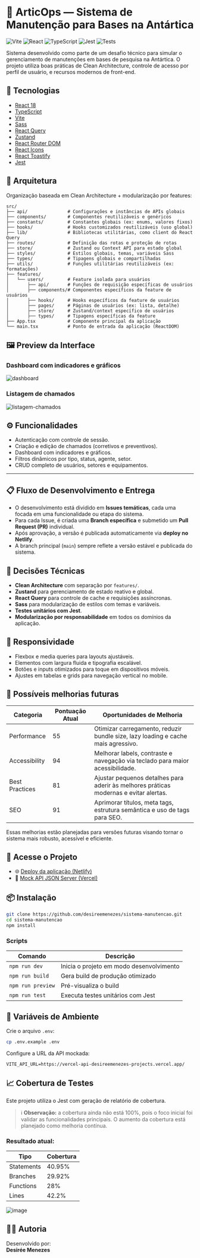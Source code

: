 
# 🧊 ArticOps — Sistema de Manutenção para Bases na Antártica

![Vite](https://img.shields.io/badge/Vite-4.x-646CFF?logo=vite&logoColor=white)  ![React](https://img.shields.io/badge/React-18-blue?logo=react)  ![TypeScript](https://img.shields.io/badge/TypeScript-4.x-3178C6?logo=typescript)  ![Jest](https://img.shields.io/badge/Tested_with-Jest-C21325?logo=jest)  ![Tests](https://img.shields.io/badge/tests-8%20passed%20(13%20total)-brightgreen?style=flat-square)

Sistema desenvolvido como parte de um desafio técnico para simular o gerenciamento de manutenções em bases de pesquisa na Antártica. O projeto utiliza boas práticas de Clean Architecture, controle de acesso por perfil de usuário, e recursos modernos de front-end.



## 🚀 Tecnologias

- [React 18](https://reactjs.org/)  
- [TypeScript](https://www.typescriptlang.org/)  
- [Vite](https://vitejs.dev/)  
- [Sass](https://sass-lang.com/)  
- [React Query](https://tanstack.com/query/latest)  
- [Zustand](https://zustand-demo.pmnd.rs/)  
- [React Router DOM](https://reactrouter.com/)  
- [React Icons](https://react-icons.github.io/react-icons/)  
- [React Toastify](https://fkhadra.github.io/react-toastify/introduction)  
- [Jest](https://jestjs.io/)



## 🧱 Arquitetura

Organização baseada em Clean Architecture + modularização por features:

```plaintext
src/
├── api/               # Configurações e instâncias de APIs globais
├── components/        # Componentes reutilizáveis e genéricos
├── constants/         # Constantes globais (ex: enums, valores fixos)
├── hooks/             # Hooks customizados reutilizáveis (uso global)
├── lib/               # Bibliotecas utilitárias, como client do React Query
├── routes/            # Definição das rotas e proteção de rotas
├── store/             # Zustand ou Context API para estado global
├── styles/            # Estilos globais, temas, variáveis Sass
├── types/             # Tipagens globais e compartilhadas
├── utils/             # Funções utilitárias reutilizáveis (ex: formatações)
├── features/
│   └── users/         # Feature isolada para usuários
│       ├── api/       # Funções de requisição específicas de usuários
│       ├── components/# Componentes específicos da feature de usuários
│       ├── hooks/     # Hooks específicos da feature de usuários
│       ├── pages/     # Páginas de usuários (ex: lista, detalhe)
│       ├── store/     # Zustand/context específico de usuários
│       ├── types/     # Tipagens específicas da feature
├── App.tsx            # Componente principal da aplicação
└── main.tsx           # Ponto de entrada da aplicação (ReactDOM)
```



## 🖼️ Preview da Interface

### Dashboard com indicadores e gráficos

![dashboard](https://github.com/user-attachments/assets/f0c336e8-ccdd-4fbe-a330-df9a6cede50c)

### Listagem de chamados

![listagem-chamados](https://github.com/user-attachments/assets/71459ae2-a76d-4852-af2b-e32533556478)


## ⚙️ Funcionalidades

- Autenticação com controle de sessão.  
- Criação e edição de chamados (corretivos e preventivos).  
- Dashboard com indicadores e gráficos.  
- Filtros dinâmicos por tipo, status, agente, setor.  
- CRUD completo de usuários, setores e equipamentos.

---

## 📋 Fluxo de Desenvolvimento e Entrega

- O desenvolvimento está dividido em **Issues temáticas**, cada uma focada em uma funcionalidade ou etapa do sistema.  
- Para cada Issue, é criada uma **Branch específica** e submetido um **Pull Request (PR)** individual.  
- Após aprovação, a versão é publicada automaticamente via **deploy no Netlify**.  
- A branch principal (`main`) sempre reflete a versão estável e publicada do sistema.


## 🧠 Decisões Técnicas

- **Clean Architecture** com separação por `features/`.  
- **Zustand** para gerenciamento de estado reativo e global.  
- **React Query** para controle de cache e requisições assíncronas.  
- **Sass** para modularização de estilos com temas e variáveis.  
- **Testes unitários com Jest**.  
- **Modularização por responsabilidade** em todos os domínios da aplicação.


## 📱 Responsividade

- Flexbox e media queries para layouts ajustáveis.  
- Elementos com largura fluida e tipografia escalável.  
- Botões e inputs otimizados para toque em dispositivos móveis.  
- Ajustes em tabelas e grids para navegação vertical no mobile.


## 🚧 Possíveis melhorias futuras

| Categoria      | Pontuação Atual | Oportunidades de Melhoria                                   |
| -------------- | --------------- | ---------------------------------------------------------- |
| Performance    | 55              | Otimizar carregamento, reduzir bundle size, lazy loading e cache mais agressivo. |
| Accessibility  | 94              | Melhorar labels, contraste e navegação via teclado para maior acessibilidade. |
| Best Practices | 81              | Ajustar pequenos detalhes para aderir às melhores práticas modernas e evitar alertas. |
| SEO            | 91              | Aprimorar títulos, meta tags, estrutura semântica e uso de tags para SEO. |

Essas melhorias estão planejadas para versões futuras visando tornar o sistema mais robusto, acessível e eficiente.


## 📍 Acesse o Projeto

- 🌐 [Deploy da aplicação (Netlify)](https://articops.netlify.app)  
- 🔌 [Mock API JSON Server (Vercel)](https://vercel-api-desireemenezes-projects.vercel.app)


## 📦 Instalação

```bash
git clone https://github.com/desireemenezes/sistema-manutencao.git
cd sistema-manutencao
npm install
```

### Scripts

| Comando           | Descrição                                |
| ----------------- | ---------------------------------------- |
| `npm run dev`     | Inicia o projeto em modo desenvolvimento |
| `npm run build`   | Gera build de produção otimizado         |
| `npm run preview` | Pré-visualiza o build                    |
| `npm run test`    | Executa testes unitários com Jest        |


## 🔐 Variáveis de Ambiente

Crie o arquivo `.env`:

```bash
cp .env.example .env
```

Configure a URL da API mockada:

```
VITE_API_URL=https://vercel-api-desireemenezes-projects.vercel.app/
```


## 📈 Cobertura de Testes

Este projeto utiliza o Jest com geração de relatório de cobertura.

> ℹ️ **Observação:** a cobertura ainda não está 100%, pois o foco inicial foi validar as funcionalidades principais. O aumento da cobertura está planejado como melhoria contínua.

### Resultado atual:

| Tipo       | Cobertura |
| ---------- | --------- |
| Statements | 40.95%    |
| Branches   | 29.92%    |
| Functions  | 28%       |
| Lines      | 42.2%     |

![image](https://github.com/user-attachments/assets/a2af7523-ab8b-4c46-bef8-8fb9bb836aed)


## 👩‍💻 Autoria

Desenvolvido por:  
**Desirée Menezes**
